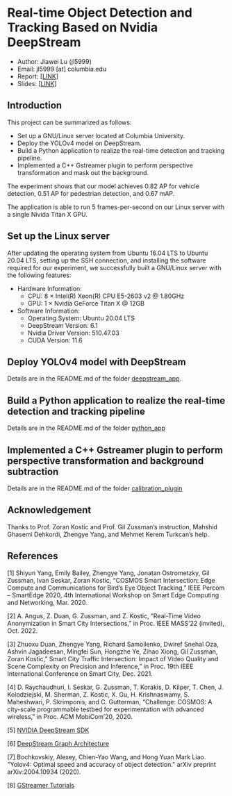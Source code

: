 # Real-time Object Detection and Tracking Based on Nvidia DeepStream

- Author: Jiawei Lu (jl5999)
- Email: jl5999 [at] columbia.edu
- Report: [[LINK](https://docs.google.com/document/d/1zvpGrAKTPrgvHFKUqXHDK5PIb31Xp3hgopMYRiEG56Q/edit)]
- Slides: [[LINK](https://docs.google.com/presentation/d/1HCiPz6JyAjWUuo5c4ipyERsox3h_iyqcIt_HmRGra3A/)]

## Introduction
This project can be summarized as follows:
- Set up a GNU/Linux server located at Columbia University.
- Deploy the YOLOv4 model on DeepStream.
- Build a Python application to realize the real-time detection and tracking pipeline.
- Implemented a C++ Gstreamer plugin to perform perspective transformation and mask out the background.

The experiment shows that our model achieves 0.82 AP for vehicle detection, 0.51 AP for pedestrian detection, and 0.67 mAP. 

The application is able to run 5 frames-per-second on our Linux server with a single Nivida Titan X GPU.

## Set up the Linux server
After updating the operating system from Ubuntu 16.04 LTS to Ubuntu 20.04 LTS, setting up the SSH connection, and installing the software required for our experiment, we successfully built a GNU/Linux server with the following features:
- Hardware Information:
    - CPU: 8 × Intel(R) Xeon(R) CPU E5-2603 v2 @ 1.80GHz
    - GPU: 1 × Nvidia GeForce Titan X @ 12GB
- Software Information:
    - Operating System: Ubuntu 20.04 LTS
    - DeepStream Version: 6.1
    - Nvidia Driver Version:   510.47.03
    - CUDA Version: 11.6

## Deploy YOLOv4 model with DeepStream
Details are in the README.md of the folder [deepstream_app](/deepstream_app/).

## Build a Python application to realize the real-time detection and tracking pipeline
Details are in the README.md of the folder [python_app](/python_app/)

## Implemented a C++ Gstreamer plugin to perform perspective transformation and background subtraction
Details are in the README.md of the folder [calibration_plugin](/calibration_plugin/)

## Acknowledgement
Thanks to Prof. Zoran Kostic and Prof. Gil Zussman’s instruction, Mahshid Ghasemi Dehkordi, Zhengye Yang, and Mehmet Kerem Turkcan’s help.

## References
[1] Shiyun Yang, Emily Bailey, Zhengye Yang, Jonatan Ostrometzky, Gil Zussman, Ivan Seskar, Zoran Kostic, “COSMOS Smart Intersection: Edge Compute and Communications for Bird’s Eye Object Tracking,” IEEE Percom – SmartEdge 2020, 4th International Workshop on Smart Edge Computing and Networking, Mar. 2020.

[2] A. Angus, Z. Duan, G. Zussman, and Z. Kostic, “Real-Time Video Anonymization in Smart City Intersections,” in Proc. IEEE MASS’22 (invited), Oct. 2022.

[3] Zhuoxu Duan, Zhengye Yang, Richard Samoilenko, Dwiref Snehal Oza, Ashvin Jagadeesan, Mingfei Sun, Hongzhe Ye, Zihao Xiong, Gil Zussman, Zoran Kostic,” Smart City Traffic Intersection: Impact of Video Quality and Scene Complexity on Precision and Inference,” in Proc. 19th IEEE International Conference on Smart City, Dec. 2021.

[4] D. Raychaudhuri, I. Seskar, G. Zussman, T. Korakis, D. Kilper, T. Chen, J. Kolodziejski, M. Sherman, Z. Kostic, X. Gu, H. Krishnaswamy, S. Maheshwari, P. Skrimponis, and C. Gutterman, “Challenge: COSMOS:
A city-scale programmable testbed for experimentation with advanced wireless,” in Proc. ACM MobiCom’20, 2020.

[5] [NVIDIA DeepStream SDK](https://docs.nvidia.com/metropolis/deepstream/dev-guide/)


[6] [DeepStream Graph Architecture](https://docs.nvidia.com/metropolis/deepstream/dev-guide/text/DS_Overview.html#deepstream-graph-architecture)

[7] Bochkovskiy, Alexey, Chien-Yao Wang, and Hong Yuan Mark Liao. "Yolov4: Optimal speed and accuracy of object detection." arXiv preprint arXiv:2004.10934 (2020).

[8] [GStreamer Tutorials](https://gstreamer.freedesktop.org/documentation/tutorials/index.html?gi-language=c)


